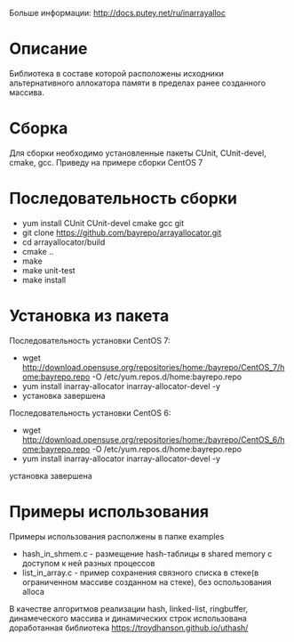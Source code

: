 Больше информации: http://docs.putey.net/ru/inarrayalloc

Описание
=====================

Библиотека в составе которой расположены исходники альтернативного аллокатора памяти в пределах ранее созданного массива.


Сборка
=====================

Для сборки необходимо установленные пакеты CUnit, CUnit-devel, cmake, gcc. Приведу на примере сборки CentOS 7


Последовательность сборки
=====================

- yum install CUnit CUnit-devel cmake gcc git
- git clone https://github.com/bayrepo/arrayallocator.git
- cd arrayallocator/build
- cmake ..
- make
- make unit-test
- make install


Установка из пакета
=====================

Последовательность установки CentOS 7:

- wget http://download.opensuse.org/repositories/home:/bayrepo/CentOS_7/home:bayrepo.repo -O /etc/yum.repos.d/home:bayrepo.repo
- yum install inarray-allocator inarray-allocator-devel -y
- установка завершена

Последовательность установки CentOS 6:

- wget http://download.opensuse.org/repositories/home:/bayrepo/CentOS_6/home:bayrepo.repo -O /etc/yum.repos.d/home:bayrepo.repo
- yum install inarray-allocator inarray-allocator-devel -y

установка завершена

Примеры использования
=====================

Примеры использования располжены в папке examples

* hash_in_shmem.c - размещение hash-таблицы в shared memory с доступом к ней разных процессов
* list_in_array.c - пример сохранения связного списка в стеке(в ограниченном массиве созданном на стеке), без оспользования alloca

В качестве алгоритмов реализации hash, linked-list, ringbuffer, динамеческого массива и динамических строк использована доработанная библиотека https://troydhanson.github.io/uthash/


